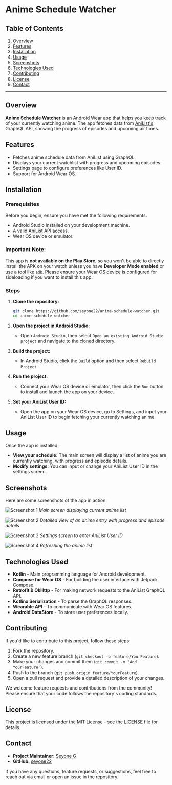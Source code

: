 # Anime Schedule Watcher

## Table of Contents

1. [Overview](#overview)
2. [Features](#features)
3. [Installation](#installation)
4. [Usage](#usage)
5. [Screenshots](#screenshots)
6. [Technologies Used](#technologies-used)
7. [Contributing](#contributing)
8. [License](#license)
9. [Contact](#contact)

---

## Overview

**Anime Schedule Watcher** is an Android Wear app that helps you keep track of your currently watching anime. The app fetches data from [AniList's](https://anilist.co/) GraphQL API, showing the progress of episodes and upcoming air times.

## Features

- Fetches anime schedule data from AniList using GraphQL.
- Displays your current watchlist with progress and upcoming episodes.
- Settings page to configure preferences like User ID.
- Support for Android Wear OS.

## Installation

### Prerequisites

Before you begin, ensure you have met the following requirements:

- Android Studio installed on your development machine.
- A valid [AniList API](https://anilist.co/graphiql) access.
- Wear OS device or emulator.

### Important Note:

This app is **not available on the Play Store**, so you won't be able to directly install the APK on your watch unless you have **Developer Mode enabled** or use a tool like `adb`. Please ensure your Wear OS device is configured for sideloading if you want to install this app.

### Steps

1. **Clone the repository:**

    ```bash
    git clone https://github.com/seyone22/anime-schedule-watcher.git
    cd anime-schedule-watcher
    ```

2. **Open the project in Android Studio:**

   - Open `Android Studio`, then select `Open an existing Android Studio project` and navigate to the cloned directory.

3. **Build the project:**

   - In Android Studio, click the `Build` option and then select `Rebuild Project`.

4. **Run the project:**

   - Connect your Wear OS device or emulator, then click the `Run` button to install and launch the app on your device.

5. **Set your AniList User ID:**

   - Open the app on your Wear OS device, go to Settings, and input your AniList User ID to begin fetching your currently watching anime.

## Usage

Once the app is installed:

- **View your schedule:** The main screen will display a list of anime you are currently watching, with progress and episode details.
- **Modify settings:** You can input or change your AniList User ID in the settings screen.

## Screenshots

Here are some screenshots of the app in action:

![Screenshot 1](screenshots/Screenshot_20240924_211102.png)
*Main screen displaying current anime list*

![Screenshot 2](screenshots/Screenshot_20240924_211122.png)
*Detailed view of an anime entry with progress and episode details*

![Screenshot 3](screenshots/Screenshot_20240924_211132.png)
*Settings screen to enter AniList User ID*

![Screenshot 4](screenshots/Screenshot_20240924_211151.png)
*Refreshing the anime list*

## Technologies Used

- **Kotlin** - Main programming language for Android development.
- **Compose for Wear OS** - For building the user interface with Jetpack Compose.
- **Retrofit & OkHttp** - For making network requests to the AniList GraphQL API.
- **Kotlinx Serialization** - To parse the GraphQL responses.
- **Wearable API** - To communicate with Wear OS features.
- **Android DataStore** - To store user preferences locally.

## Contributing

If you'd like to contribute to this project, follow these steps:

1. Fork the repository.
2. Create a new feature branch (`git checkout -b feature/YourFeature`).
3. Make your changes and commit them (`git commit -m 'Add YourFeature'`).
4. Push to the branch (`git push origin feature/YourFeature`).
5. Open a pull request and provide a detailed description of your changes.

We welcome feature requests and contributions from the community! Please ensure that your code follows the repository's coding standards.

## License

This project is licensed under the MIT License - see the [LICENSE](LICENSE) file for details.

## Contact

- **Project Maintainer:** [Seyone G](mailto:s.g.seyone@live.com)
- **GitHub:** [seyone22](https://github.com/seyone22)

If you have any questions, feature requests, or suggestions, feel free to reach out via email or open an issue in the repository.

